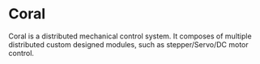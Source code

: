 # Coral

Coral is a distributed mechanical control system. It composes of multiple distributed custom designed modules, such as stepper/Servo/DC motor control.
